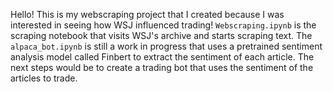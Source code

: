 Hello! This is my webscraping project that I created because I was interested in seeing how WSJ influenced trading! `Webscraping.ipynb` is the scraping notebook that visits WSJ's archive
and starts scraping text. The `alpaca_bot.ipynb` is still a work in progress that uses a pretrained sentiment analysis model called Finbert to extract the sentiment of each article. The next steps would be to create a trading bot that uses the sentiment of the articles to trade.
